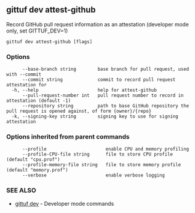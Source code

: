 ## gittuf dev attest-github

Record GitHub pull request information as an attestation (developer mode only, set GITTUF_DEV=1)

```
gittuf dev attest-github [flags]
```

### Options

```
      --base-branch string        base branch for pull request, used with --commit
      --commit string             commit to record pull request attestation for
  -h, --help                      help for attest-github
      --pull-request-number int   pull request number to record in attestation (default -1)
      --repository string         path to base GitHub repository the pull request is opened against, of form {owner}/{repo}
  -k, --signing-key string        signing key to use for signing attestation
```

### Options inherited from parent commands

```
      --profile                      enable CPU and memory profiling
      --profile-CPU-file string      file to store CPU profile (default "cpu.prof")
      --profile-memory-file string   file to store memory profile (default "memory.prof")
      --verbose                      enable verbose logging
```

### SEE ALSO

* [gittuf dev](gittuf_dev.md)	 - Developer mode commands


